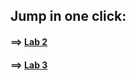 ## Jump in one click:

#### ==> [Lab 2](https://github.com/saimhasan10/linear_programming_and_combinatorial_optimization_LAB/tree/main/LAB_WORK/LAB_2)


#### ==> [Lab 3](https://github.com/saimhasan10/linear_programming_and_combinatorial_optimization_LAB/tree/main/LAB_WORK/LAB_3)


